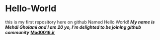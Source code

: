 # Hello-World
this is my first repository here on github Named Hello World!
***My name is Mehdi Gholami and I am 20 yo, I'm delighted to be joining github community***
 **[Mod0016.ir](https:://mod0016.ir)**
